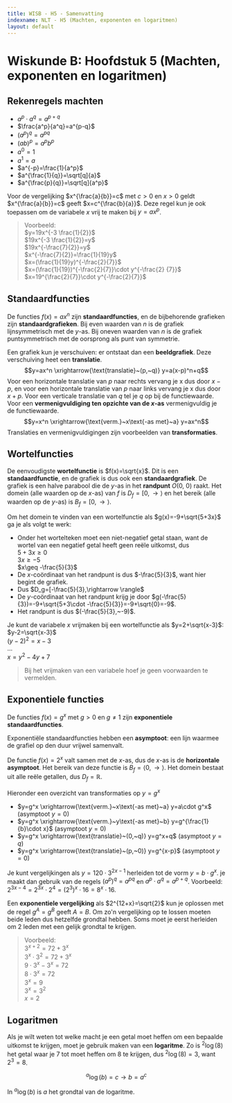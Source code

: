 ```yaml
---
title: WISB - H5 - Samenvatting
indexname: NLT - H5 (Machten, exponenten en logaritmen)
layout: default
---
```


# Wiskunde B: Hoofdstuk 5 (Machten, exponenten en logaritmen)

## Rekenregels machten

- $a^p \cdot a^q=a^{p+q}$
- $\frac{a^p}{a^q}=a^{p-q}$
- $(a^p)^q=a^{pq}$
- $(ab)^p=a^pb^p$
- $a^0=1$
- $a^1=a$
- $a^{-p}=\frac{1}{a^p}$
- $a^{\frac{1}{q}}=\sqrt[q]{a}$
- $a^{\frac{p}{q}}=\sqrt[q]{a^p}$

Voor de vergelijking $x^{\frac{a}{b}}=c$ met $c>0$ en $x>0$ geldt $x^{\frac{a}{b}}=c$ geeft $x=c^{\frac{b}{a}}$.
Deze regel kun je ook toepassen om de variabele $x$ vrij te maken bij $y=ax^p$.

> Voorbeeld:  
> $y=19x^{-3 \frac{1}{2}}$  
> $19x^{-3 \frac{1}{2}}=y$  
> $19x^{-\frac{7}{2}}=y$  
> $x^{-\frac{7}{2}}=\frac{1}{19}y$  
> $x=(\frac{1}{19}y)^{-\frac{2}{7}}$  
> $x=(\frac{1}{19})^{-\frac{2}{7}}\cdot y^{-\frac{2}  {7}}$  
> $x=19^{\frac{2}{7}}\cdot y^{-\frac{2}{7}}$

## Standaardfuncties

De functies $f(x)=ax^n$ zijn **standaardfuncties**, en de bijbehorende grafieken zijn **standaardgrafieken**.
Bij even waarden van $n$ is de grafiek lijnsymmetrisch met de $y$-as. Bij oneven waarden van $n$ is de grafiek puntsymmetrisch met de oorsprong als punt van symmetrie.

Een grafiek kun je verschuiven: er ontstaat dan een **beeldgrafiek**. Deze verschuiving heet een **translatie**.
$$y=ax^n \xrightarrow{\text{translatie}~(p,~q)} y=a(x-p)^n+q$$
Voor een horizontale translatie van $p$ naar rechts vervang je x dus door $x-p$, en voor een horizontale translatie van  $p$ naar links vervang je x dus door $x+p$.
Voor een verticale translatie van $q$ tel je $q$ op bij de functiewaarde.
Voor een **vermenigvuldiging ten opzichte van de $x$-as** vermenigvuldig je de functiewaarde.
$$y=x^n \xrightarrow{\text{verm.}~x\text{-as met}~a} y=ax^n$$
Translaties en vermenigvuldigingen zijn voorbeelden van **transformaties**.

## Wortelfuncties

De eenvoudigste **wortelfunctie** is $f(x)=\sqrt{x}$. Dit is een **standaardfunctie**, en de grafiek is dus ook een **standaardgrafiek**. De grafiek is een halve parabool die de $y$-as in het **randpunt** $O(0,~0)$ raakt. Het domein (alle waarden op de $x$-as) van $f$ is $D_f=[0,\rightarrow \rangle$ en het bereik (alle waarden op de $y$-as) is $B_f=[0,\rightarrow \rangle$.

Om het domein te vinden van een wortelfunctie als $g(x)=-9+\sqrt{5+3x}$ ga je als volgt te werk:

- Onder het wortelteken moet een niet-negatief getal staan, want de wortel van een negatief getal heeft geen reële uitkomst, dus  
  $5+3x\geq 0$  
  $3x\geq -5$  
  $x\geq -\frac{5}{3}$  
- De $x$-coördinaat van het randpunt is dus $-\frac{5}{3}$, want hier begint de grafiek.
- Dus $D_g=[-\frac{5}{3},\rightarrow \rangle$
- De $y$-coördinaat van het randpunt krijg je door $g(-\frac{5}{3})=-9+\sqrt{5+3\cdot -\frac{5}{3}}=-9+\sqrt{0}=-9$.
- Het randpunt is dus $(-\frac{5}{3},~-9)$.

Je kunt de variabele $x$ vrijmaken bij een wortelfunctie als $y=2+\sqrt{x-3}$:  
$y-2=\sqrt{x-3}$  
$(y-2)^2=x-3$  
...  
$x=y^2-4y+7$

> Bij het vrijmaken van een variabele hoef je geen voorwaarden te vermelden.

## Exponentiele functies

De functies $f(x)=g^x$ met $g>0$ en $g\neq 1$ zijn **exponentiele standaardfuncties**.

Exponentiële standaardfuncties hebben een **asymptoot**: een lijn waarmee de grafiel op den duur vrijwel samenvalt.

De functie $f(x)=2^x$ valt samen met de $x$-as, dus de $x$-as is de **horizontale asymptoot**. Het bereik van deze functie is $B_f=\langle 0, \rightarrow \rangle$. Het domein bestaat uit alle reële getallen, dus $D_f=\mathbb{R}$.

Hieronder een overzicht van transformaties op $y=g^x$

- $y=g^x \xrightarrow{\text{verm.}~x\text{-as met}~a} y=a\cdot g^x$ (asymptoot $y=0$)
- $y=g^x \xrightarrow{\text{verm.}~y\text{-as met}~b} y=g^{\frac{1}{b}\cdot x}$ (asymptoot $y=0$)
- $y=g^x \xrightarrow{\text{translatie}~(0,~q)} y=g^x+q$ (asymptoot $y=q$)
- $y=g^x \xrightarrow{\text{translatie}~(p,~0)} y=g^{x-p}$ (asymptoot $y=0$)

Je kunt vergelijkingen als $y=120\cdot 3^{2x-1}$ herleiden tot de vorm $y=b\cdot g^x$. je maakt dan gebruik van de regels $(a^p)^q=a^{pq}$ en $a^p \cdot a^q=a^{p+q}$. Voorbeeld: $2^{3x-4}=2^{3x}\cdot 2^4=(2^3)^x\cdot 16=8^x\cdot 16$.

Een **exponentiele vergelijking** als $2^{12+x}=\sqrt{2}$ kun je oplossen met de regel $g^A=g^B$ geeft $A=B$. Om zo'n vergelijking op te lossen moeten beide leden dus hetzelfde grondtal hebben. Soms moet je eerst herleiden om 2 leden met een gelijk grondtal te krijgen.

> Voorbeeld:  
> $3^{x+2}=72+3^x$  
> $3^x\cdot 3^2=72+3^x$  
> $9\cdot 3^x-3^x=72$  
> $8\cdot 3^x=72$  
> $3^x=9$  
> $3^x=3^2$  
> $x=2$  

## Logaritmen

Als je wilt weten tot welke macht je een getal moet heffen om een bepaalde uitkomst te krijgen, moet je gebruik maken van een **logaritme**. Zo is $^2\log(8)$ het getal waar je 7 tot moet heffen om 8 te krijgen, dus $^2\log(8)=3$, want $2^3=8$.

$$^a\log(b)=c\longrightarrow b=a^c$$

In $^a\log(b)$ is $a$ het grondtal van de logaritme.

